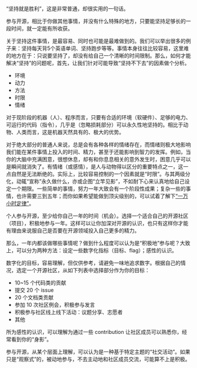 “坚持就是胜利”，这是非常普通，却很实用的一句话。

参与开源，相比于你做其他事情，并没有什么特殊的地方，只要能坚持足够长的一段时间，就一定能有所收获。

关于坚持这件事情，是最容易、同时也可能是最难做到的。我们可以举出很多的例子来：坚持每天背5个英语单词、坚持跑步等等。事情本身往往比较容易，这里难的地方在于：只说要坚持了，却没有给自己一个清晰的时间限制。那么，如何才能解决“坚持”的问题呢，首先，让我们针对可能导致“坚持不下去”的因素做个分析。

* 环境
* 动力
* 方法
* 时限
* 情绪

对于现阶段的机器（人）、程序而言，只要有合适的环境（软硬件）、足够的电力、可运行的代码（指令），几乎是（忽略损耗部分）可以永久性地坚持的。相比于动物、人类而言，这是机器天然具有的、极大的优势。

对于绝大部分的普通人来说，总是会有各种各样的情绪存在，而情绪则极大地影响我们能在某件事情上投入的时间、精力，甚至于还能影响到智力的发挥。例如，当你的大脑中充满困意，很想休息，却有和你息息相关的意外发生时，困意几乎可以是瞬间就消失了。有情绪（或感情），是人与动物得以区分的重要特点之一，这一点自然是无法断绝的。实际上，比较容易控制的一个因素就是“时限”。与其两级分化，动辄“宣称”永久做什么，亦或企图“立竿见影”，不如耐下心来认真地给自己设定一个期限。一些简单的事情，努力一年大致会有一个阶段性成果；复杂一些的事情，也许需要三到五年；而你如果希望能做到顶尖级别的，可以试着了解下[“一万小时定律”](https://wiki.mbalib.com/wiki/%E4%B8%80%E4%B8%87%E5%B0%8F%E6%97%B6%E5%AE%9A%E5%BE%8B)。

个人参与开源，至少给你自己一年的时间（机会）。选择一个适合自己的开源社区（项目），积极地参与一年。这样可以让你加深对开源的认识，也只有这样你才能有理由来说服自己是否要在开源领域投入自己更多的精力。

那么，一年内都该做哪些事情呢？做到什么程度可以认为是“积极地”参与呢？大致上，可以分为两种方法：设定一些数字化指标（目标、flag）；感性的认识。

数字化的目标，容易理解，但仅供参考，请避免一味地追求数字。根据自己的情况，选定一个开源社区，从如下列表中选择部分作为你的目标：

* 10~15 个代码类的贡献
* 提交 20 个 issue
* 20 个文档类贡献
* 参加 10 次社区例会，积极参与发言
* 积极参与社区线上线下活动：议题分享、志愿者
* 其他

所为感性的认识，可以理解为通过一些 contribution 让社区成员可以熟悉你，经常看到你的“身影”。

参与开源，从某个层面上理解，可以认为是一种基于特定主题的“社交活动”。如果只是“观察式”的，被动地参与，不去主动地和社区成员交流，可能算不上是积极。

